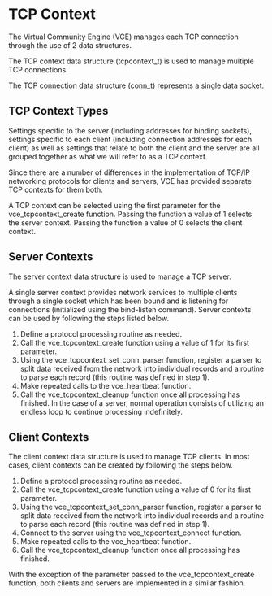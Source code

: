 # TCP Context

The Virtual Community Engine (VCE) manages each TCP connection through the use of 2 data structures.

The TCP context data structure (tcpcontext_t) is used to manage multiple TCP connections.

The TCP connection data structure (conn_t) represents a single data socket.


## TCP Context Types

Settings specific to the server (including addresses for binding sockets), settings specific to each client (including connection addresses for each client) as well as settings that relate to both the client and the server are all grouped together as what we will refer to as a TCP context.

Since there are a number of differences in the implementation of TCP/IP networking protocols for clients and servers, VCE has provided separate TCP contexts for them both.

A TCP context can be selected using the first parameter for the vce_tcpcontext_create function. Passing the function a value of 1 selects the server context. Passing the function a value of 0 selects the client context.


## Server Contexts

The server context data structure is used to manage a TCP server.

A single server context provides network services to multiple clients through a single socket which has been bound and is listening for connections (initialized using the bind-listen command).
Server contexts can be used by following the steps listed below.


1. Define a protocol processing routine as needed.
2. Call the vce_tcpcontext_create function using a value of 1 for its first parameter.
3. Using the vce_tcpcontext_set_conn_parser function, register a parser to split data received from the network into individual records and a routine to parse each record (this routine was defined in step 1).
4. Make repeated calls to the vce_heartbeat function.
5. Call the vce_tcpcontext_cleanup function once all processing has finished. In the case of a server, normal operation consists of utilizing an endless loop to continue processing indefinitely.


## Client Contexts

The client context data structure is used to manage TCP clients. In most cases, client contexts can be created by following the steps below.

1. Define a protocol processing routine as needed.
2. Call the vce_tcpcontext_create function using a value of 0 for its first parameter.
3. Using the vce_tcpcontext_set_conn_parser function, register a parser to split data received from the network into individual records and a routine to parse each record (this routine was defined in step 1).
4. Connect to the server using the vce_tcpcontext_connect function.
5. Make repeated calls to the vce_heartbeat function.
6. Call the vce_tcpcontext_cleanup function once all processing has finished.

With the exception of the parameter passed to the vce_tcpcontext_create function, both clients and servers are implemented in a similar fashion.